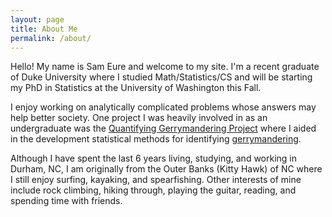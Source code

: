 ```yaml
---
layout: page
title: About Me
permalink: /about/
---
```


Hello! My name is Sam Eure and welcome to my site. I'm a recent graduate of Duke University where I studied Math/Statistics/CS and will be starting my PhD in Statistics at the University of Washington this Fall. 

I enjoy working on analytically complicated problems whose answers may help better society. One project I was heavily involved in as an undergraduate was the [Quantifying Gerrymandering Project](https://sites.duke.edu/quantifyinggerrymandering/quantifying-gerrymandering/) where I aided in the development statistical methods for identifying [gerrymandering](https://en.wikipedia.org/wiki/Gerrymandering). 

Although I have spent the last 6 years living, studying, and working in Durham, NC, I am originally from the Outer Banks (Kitty Hawk) of NC where I still enjoy surfing, kayaking, and spearfishing. Other interests of mine include rock climbing, hiking through, playing the guitar, reading, and spending time with friends. 


